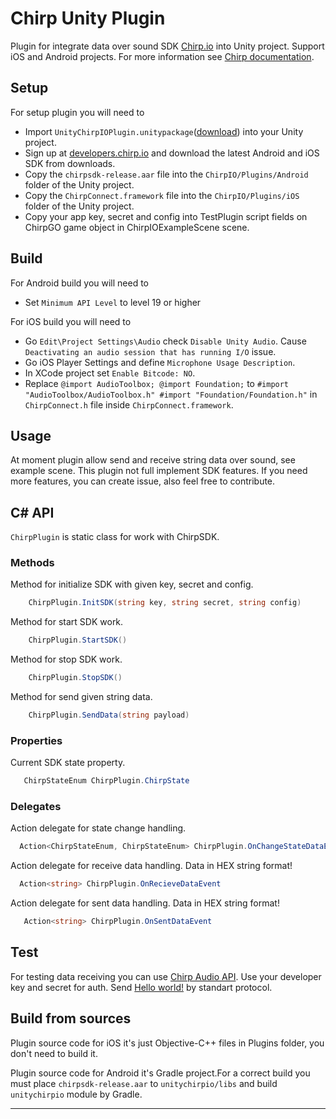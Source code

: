 # Chirp Unity Plugin

Plugin for integrate data over sound SDK [Chirp.io](https://chirp.io/) into Unity project. Support iOS and Android projects. For more information see [Chirp documentation](https://developers.chirp.io/docs).

## Setup
For setup plugin you will need to

- Import `UnityChirpIOPlugin.unitypackage`([download](https://github.com/AlexanderKub/chirp-unity-plugin/releases/download/v0.0.3/UnityChirpIOPlugin.unitypackage)) into your Unity project.
- Sign up at [developers.chirp.io](https://developers.chirp.io) and download the latest Android and iOS SDK from downloads.
- Copy the `chirpsdk-release.aar` file into the `ChirpIO/Plugins/Android` folder of the Unity project.
- Copy the `ChirpConnect.framework` file into the `ChirpIO/Plugins/iOS` folder of the Unity project.
- Copy your app key, secret and config into TestPlugin script fields on ChirpGO game object in ChirpIOExampleScene scene.

## Build
For Android build you will need to

- Set `Minimum API Level` to level 19 or higher

For iOS build you will need to

- Go `Edit\Project Settings\Audio` check `Disable Unity Audio`. Cause `Deactivating an audio session that has running I/O` issue.
- Go iOS Player Settings and define `Microphone Usage Description`.
- In XCode project set `Enable Bitcode: NO`.
- Replace `@import AudioToolbox; @import Foundation;` to
`#import "AudioToolbox/AudioToolbox.h" #import "Foundation/Foundation.h"`
 in `ChirpConnect.h` file inside `ChirpConnect.framework`.

## Usage
At moment plugin allow send and receive string data over sound, see example scene.
This plugin not full implement SDK features.
If you need more features, you can create issue, also feel free to contribute.

## C# API
`ChirpPlugin` is static class for work with ChirpSDK.

### Methods
Method for initialize SDK with given key, secret and config.
```c#
    ChirpPlugin.InitSDK(string key, string secret, string config)
```
Method for start SDK work.
```c#
    ChirpPlugin.StartSDK()
```
Method for stop SDK work.
```c#
    ChirpPlugin.StopSDK()
```
Method for send given string data.
```c#
    ChirpPlugin.SendData(string payload)
```

### Properties
Current SDK state property.
```c#
   ChirpStateEnum ChirpPlugin.ChirpState
```

### Delegates
Action delegate for state change handling.
```c#
  Action<ChirpStateEnum, ChirpStateEnum> ChirpPlugin.OnChangeStateDataEvent
```

Action delegate for receive data handling. Data in HEX string format!
```c#
  Action<string> ChirpPlugin.OnRecieveDataEvent
```

Action delegate for sent data handling. Data in HEX string format!
```c#
   Action<string> ChirpPlugin.OnSentDataEvent
```
## Test
For testing data receiving you can use [Chirp Audio API](https://audio.chirp.io/v3/docs/). Use your developer key and secret for auth.
Send [Hello world!](https://audio.chirp.io/v3/standard/48656c6c6f20776f726c6421.wav) by standart protocol.

## Build from sources

Plugin source code for iOS it's just Objective-C++ files in Plugins folder, you don't need to build it.

Plugin source code for Android it's Gradle project.For a correct build you must place `chirpsdk-release.aar` to `unitychirpio/libs` and build `unitychirpio` module by Gradle.

----
